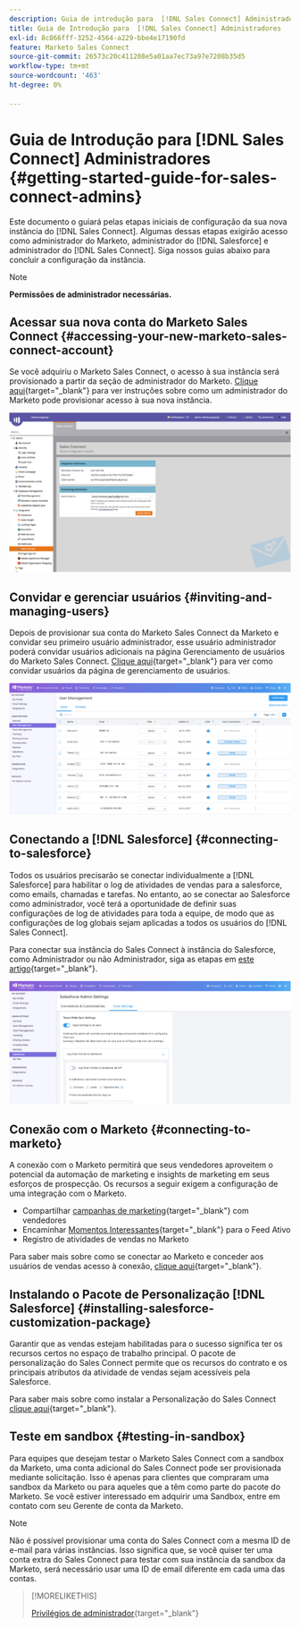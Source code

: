 ```yaml
---
description: Guia de introdução para  [!DNL Sales Connect] Administradores - Documentação do Marketo - Documentação do produto
title: Guia de Introdução para  [!DNL Sales Connect] Administradores
exl-id: 8c866fff-3252-4564-a229-bbe4e17190fd
feature: Marketo Sales Connect
source-git-commit: 26573c20c411208e5a01aa7ec73a97e7208b35d5
workflow-type: tm+mt
source-wordcount: '463'
ht-degree: 0%

---
```


# Guia de Introdução para [!DNL Sales Connect] Administradores {#getting-started-guide-for-sales-connect-admins}

Este documento o guiará pelas etapas iniciais de configuração da sua nova instância do [!DNL Sales Connect]. Algumas dessas etapas exigirão acesso como administrador do Marketo, administrador do [!DNL Salesforce] e administrador do [!DNL Sales Connect]. Siga nossos guias abaixo para concluir a configuração da instância.

>[!NOTE]
>
>**Permissões de administrador necessárias.**

## Acessar sua nova conta do Marketo Sales Connect {#accessing-your-new-marketo-sales-connect-account}

Se você adquiriu o Marketo Sales Connect, o acesso à sua instância será provisionado a partir da seção de administrador do Marketo. [Clique aqui](/help/marketo/product-docs/marketo-sales-connect/getting-started/accessing-your-new-sales-connect-instance.md){target="_blank"} para ver instruções sobre como um administrador do Marketo pode provisionar acesso à sua nova instância.

![](assets/getting-started-guide-for-sales-connect-admins-1.png)

## Convidar e gerenciar usuários {#inviting-and-managing-users}

Depois de provisionar sua conta do Marketo Sales Connect da Marketo e convidar seu primeiro usuário administrador, esse usuário administrador poderá convidar usuários adicionais na página Gerenciamento de usuários do Marketo Sales Connect. [Clique aqui](/help/marketo/product-docs/marketo-sales-connect/admin/invite-users.md){target="_blank"} para ver como convidar usuários da página de gerenciamento de usuários.

![](assets/getting-started-guide-for-sales-connect-admins-2.png)

## Conectando a [!DNL Salesforce] {#connecting-to-salesforce}

Todos os usuários precisarão se conectar individualmente a [!DNL Salesforce] para habilitar o log de atividades de vendas para a salesforce, como emails, chamadas e tarefas. No entanto, ao se conectar ao Salesforce como administrador, você terá a oportunidade de definir suas configurações de log de atividades para toda a equipe, de modo que as configurações de log globais sejam aplicadas a todos os usuários do [!DNL Sales Connect].

Para conectar sua instância do Sales Connect à instância do Salesforce, como Administrador ou não Administrador, siga as etapas em [este artigo](/help/marketo/product-docs/marketo-sales-connect/crm/salesforce-integration/connect-your-sales-connect-account-to-salesforce.md){target="_blank"}.

![](assets/getting-started-guide-for-sales-connect-admins-3.png)

## Conexão com o Marketo {#connecting-to-marketo}

A conexão com o Marketo permitirá que seus vendedores aproveitem o potencial da automação de marketing e insights de marketing em seus esforços de prospecção. Os recursos a seguir exigem a configuração de uma integração com o Marketo.

* Compartilhar [campanhas de marketing](/help/marketo/product-docs/marketo-sales-connect/marketo/make-a-campaign-visible-to-sales-connect-users.md){target="_blank"} com vendedores
* Encaminhar [Momentos Interessantes](/help/marketo/product-docs/marketo-sales-connect/marketo/interesting-moments-in-sales-connect.md){target="_blank"} para o Feed Ativo
* Registro de atividades de vendas no Marketo

Para saber mais sobre como se conectar ao Marketo e conceder aos usuários de vendas acesso à conexão, [clique aqui](/help/marketo/product-docs/marketo-sales-connect/marketo/set-up-your-marketo-connection.md){target="_blank"}.

## Instalando o Pacote de Personalização [!DNL Salesforce] {#installing-salesforce-customization-package}

Garantir que as vendas estejam habilitadas para o sucesso significa ter os recursos certos no espaço de trabalho principal. O pacote de personalização do Sales Connect permite que os recursos do contrato e os principais atributos da atividade de vendas sejam acessíveis pela Salesforce.

Para saber mais sobre como instalar a Personalização do Sales Connect [clique aqui](/help/marketo/product-docs/marketo-sales-connect/crm/salesforce-customization/sales-connect-customizations-for-crm.md){target="_blank"}.

## Teste em sandbox {#testing-in-sandbox}

Para equipes que desejam testar o Marketo Sales Connect com a sandbox da Marketo, uma conta adicional do Sales Connect pode ser provisionada mediante solicitação. Isso é apenas para clientes que compraram uma sandbox da Marketo ou para aqueles que a têm como parte do pacote do Marketo. Se você estiver interessado em adquirir uma Sandbox, entre em contato com seu Gerente de conta da Marketo.

>[!NOTE]
>
>Não é possível provisionar uma conta do Sales Connect com a mesma ID de e-mail para várias instâncias. Isso significa que, se você quiser ter uma conta extra do Sales Connect para testar com sua instância da sandbox da Marketo, será necessário usar uma ID de email diferente em cada uma das contas.

>[!MORELIKETHIS]
>
>[Privilégios de administrador](/help/marketo/product-docs/marketo-sales-connect/admin/user-access-details.md){target="_blank"}
